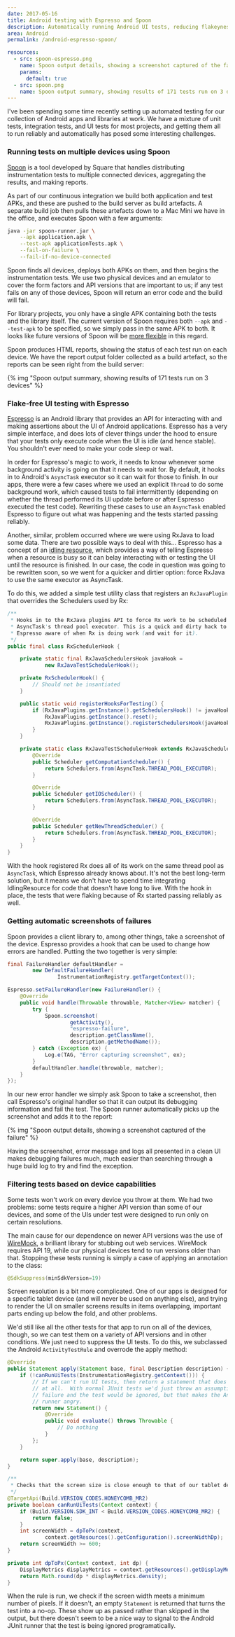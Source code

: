 ```yaml
---
date: 2017-05-16
title: Android testing with Espresso and Spoon
description: Automatically running Android UI tests, reducing flakeyness, and getting useful debugging information back on failure.
area: Android
permalink: /android-espresso-spoon/

resources:
  - src: spoon-espresso.png
    name: Spoon output details, showing a screenshot captured of the failure
    params:
      default: true
  - src: spoon.png
    name: Spoon output summary, showing results of 171 tests run on 3 devices
---
```


I've been spending some time recently setting up automated testing for our
collection of Android apps and libraries at work. We have a mixture of unit
tests, integration tests, and UI tests for most projects, and getting them all
to run reliably and automatically has posed some interesting challenges.

### Running tests on multiple devices using Spoon

[Spoon](https://github.com/square/spoon) is a tool developed by Square that
handles distributing instrumentation tests to multiple connected devices,
aggregating the results, and making reports.

As part of our continuous integration we build both application and test APKs,
and these are pushed to the build server as build artefacts. A separate build
job then pulls these artefacts down to a Mac Mini we have in the office,
and executes Spoon with a few arguments:

```bash
java -jar spoon-runner.jar \
    --apk application.apk \
    --test-apk applicationTests.apk \
    --fail-on-failure \
    --fail-if-no-device-connected
```

Spoon finds all devices, deploys both APKs on them, and then begins the
instrumentation tests. We use two physical devices and an emulator to cover
the form factors and API versions that are important to us; if any test fails
on any of those devices, Spoon will return an error code and the build will
fail.

<!--more-->

For library projects, you only have a single APK containing both the tests
and the library itself. The current version of Spoon requires both `--apk` and
`--test-apk` to be specified, so we simply pass in the same APK to both. It
looks like future versions of Spoon will be
[more flexible](https://github.com/square/spoon/pull/453) in this regard.

Spoon produces HTML reports, showing the status of each test run on each device.
We have the report output folder collected as a build artefact, so the reports
can be seen right from the build server:

{% img "Spoon output summary, showing results of 171 tests run on 3 devices" %}

### Flake-free UI testing with Espresso

[Espresso](https://developer.android.com/topic/libraries/testing-support-library/index.html#Espresso)
is an Android library that provides an API for interacting with and making
assertions about the UI of Android applications. Espresso has a very simple
interface, and does lots of clever things under the hood to ensure that your
tests only execute code when the UI is idle (and hence stable). You shouldn't
ever need to make your code sleep or wait.

In order for Espresso's magic to work, it needs to know whenever some background
activity is going on that it needs to wait for. By default, it hooks in to
Android's `AsyncTask` executor so it can wait for those to finish. In our apps,
there were a few cases where we used an explicit `Thread` to do some background
work, which caused tests to fail intermittently (depending on whether the thread
performed its UI update before or after Espresso executed the test code).
Rewriting these cases to use an `AsyncTask` enabled Espresso to figure out what
was happening and the tests started passing reliably.

Another, similar, problem occurred where we were using RxJava to load some data.
There are two possible ways to deal with this... Espresso has a concept of an
[idling resource](https://developer.android.com/reference/android/support/test/espresso/IdlingResource.html),
which provides a way of telling Espresso when a resource is busy so it can
belay interacting with or testing the UI until the resource is finished. In our
case, the code in question was going to be rewritten soon, so we went for a
quicker and dirtier option: force RxJava to use the same executor as AsyncTask.

To do this, we added a simple test utility class that registers an `RxJavaPlugin`
that overrides the Schedulers used by Rx:

```java
/**
 * Hooks in to the RxJava plugins API to force Rx work to be scheduled on the
 * AsyncTask's thread pool executor. This is a quick and dirty hack to make
 * Espresso aware of when Rx is doing work (and wait for it).
 */
public final class RxSchedulerHook {

    private static final RxJavaSchedulersHook javaHook =
            new RxJavaTestSchedulerHook();

    private RxSchedulerHook() {
        // Should not be insantiated
    }

    public static void registerHooksForTesting() {
        if (RxJavaPlugins.getInstance().getSchedulersHook() != javaHook) {
            RxJavaPlugins.getInstance().reset();
            RxJavaPlugins.getInstance().registerSchedulersHook(javaHook);
        }
    }

    private static class RxJavaTestSchedulerHook extends RxJavaSchedulersHook {
        @Override
        public Scheduler getComputationScheduler() {
            return Schedulers.from(AsyncTask.THREAD_POOL_EXECUTOR);
        }

        @Override
        public Scheduler getIOScheduler() {
            return Schedulers.from(AsyncTask.THREAD_POOL_EXECUTOR);
        }

        @Override
        public Scheduler getNewThreadScheduler() {
            return Schedulers.from(AsyncTask.THREAD_POOL_EXECUTOR);
        }
    }
}
```

With the hook registered Rx does all of its work on the same thread pool as
`AsyncTask`, which Espresso already knows about. It's not the best long-term
solution, but it means we don't have to spend time integrating IdlingResource
for code that doesn't have long to live. With the hook in place, the tests
that were flaking because of Rx started passing reliably as well.

### Getting automatic screenshots of failures

Spoon provides a client library to, among other things, take a screenshot of
the device. Espresso provides a hook that can be used to change how errors
are handled. Putting the two together is very simple:

```java
final FailureHandler defaultHandler =
        new DefaultFailureHandler(
                InstrumentationRegistry.getTargetContext());

Espresso.setFailureHandler(new FailureHandler() {
    @Override
    public void handle(Throwable throwable, Matcher<View> matcher) {
        try {
            Spoon.screenshot(
                    getActivity(),
                    "espresso-failure",
                    description.getClassName(),
                    description.getMethodName());
        } catch (Exception ex) {
            Log.e(TAG, "Error capturing screenshot", ex);
        }
        defaultHandler.handle(throwable, matcher);
    }
});
```

In our new error handler we simply ask Spoon to take a screenshot, then call
Espresso's original handler so that it can output its debugging information
and fail the test. The Spoon runner automatically picks up the screenshot and
adds it to the report:

{% img "Spoon output details, showing a screenshot captured of the failure" %}

Having the screenshot, error message and logs all presented in a clean UI
makes debugging failures much, much easier than searching through a huge build
log to try and find the exception.

### Filtering tests based on device capabilities

Some tests won't work on every device you throw at them. We had two problems:
some tests require a higher API version than some of our devices, and some
of the UIs under test were designed to run only on certain resolutions.

The main cause for our dependence on newer API versions was the use of
[WireMock](http://wiremock.org/), a brilliant library for stubbing out
web services. WireMock requires API 19, while our physical devices tend
to run versions older than that. Stopping these tests running is simply a case
of applying an annotation to the class:

```java
@SdkSuppress(minSdkVersion=19)
```

Screen resolution is a bit more complicated. One of our apps is designed for
a specific tablet device (and will never be used on anything else), and trying
to render the UI on smaller screens results in items overlapping, important
parts ending up below the fold, and other problems.

We'd still like all the other tests for that app to run on all of the devices,
though, so we can test them on a variety of API versions and in other
conditions. We just need to suppress the UI tests. To do this, we subclassed
the Android `ActivityTestRule` and overrode the apply method:

```java
@Override
public Statement apply(Statement base, final Description description) {
    if (!canRunUiTests(InstrumentationRegistry.getContext())) {
        // If we can't run UI tests, then return a statement that does nothing
        // at all.  With normal JUnit tests we'd just throw an assumption
        // failure and the test would be ignored, but that makes the Android
        // runner angry.
        return new Statement() {
            @Override
            public void evaluate() throws Throwable {
                // Do nothing
            }
        };
    }

    return super.apply(base, description);
}

/**
 * Checks that the screen size is close enough to that of our tablet device.
 */
@TargetApi(Build.VERSION_CODES.HONEYCOMB_MR2)
private boolean canRunUiTests(Context context) {
    if (Build.VERSION.SDK_INT < Build.VERSION_CODES.HONEYCOMB_MR2) {
        return false;
    }
    int screenWidth = dpToPx(context,
            context.getResources().getConfiguration().screenWidthDp);
    return screenWidth >= 600;
}

private int dpToPx(Context context, int dp) {
    DisplayMetrics displayMetrics = context.getResources().getDisplayMetrics();
    return Math.round(dp * displayMetrics.density);
}
```

When the rule is run, we check if the screen width meets a minimum number of
pixels. If it doesn't, an empty `Statement` is returned that turns the test
into a no-op. These show up as passed rather than skipped in the output, but
there doesn't seem to be a nice way to signal to the Android JUnit runner that
the test is being ignored programatically.
